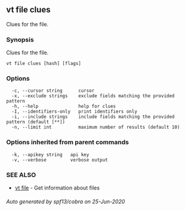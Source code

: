 ## vt file clues

Clues for the file.

### Synopsis

Clues for the file.

```
vt file clues [hash] [flags]
```

### Options

```
  -c, --cursor string      cursor
  -x, --exclude strings    exclude fields matching the provided pattern
  -h, --help               help for clues
  -I, --identifiers-only   print identifiers only
  -i, --include strings    include fields matching the provided pattern (default [**])
  -n, --limit int          maximum number of results (default 10)
```

### Options inherited from parent commands

```
  -k, --apikey string   api key
  -v, --verbose         verbose output
```

### SEE ALSO

* [vt file](vt_file.md)	 - Get information about files

###### Auto generated by spf13/cobra on 25-Jun-2020
